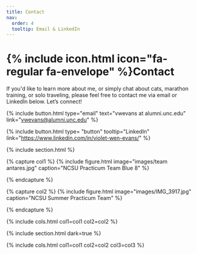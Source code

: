 ```yaml
---
title: Contact
nav:
  order: 4
  tooltip: Email & LinkedIn
---
```


# {% include icon.html icon="fa-regular fa-envelope" %}Contact

If you'd like to learn more about me, or simply chat about cats, marathon training, or solo traveling, please feel free to contact me via email or LinkedIn below. Let’s connect!

{%
  include button.html
  type="email"
  text="vwevans at alumni.unc.edu"
  link="vwevans@alumni.unc.edu"
%}

{%
  include button.html
  type= "button"
  tooltip="LinkedIn"
  link="https://www.linkedin.com/in/violet-wen-evans/"
%}


{% include section.html %}

{% capture col1 %}
{%
  include figure.html
  image="images/team antares.jpg"
  caption="NCSU Practicum Team Blue 8"
%}
<style>
  img {
    max-width: 250px;
    max-height: 300px;
  }
</style>
{% endcapture %}

{% capture col2 %}
{% 
  include figure.html image="images/IMG_3917.jpg"
  caption="NCSU Summer Practicum Team"
%}
<style>
  img {
    max-width: 250px;
    max-height: 300px;
  }
</style>
{% endcapture %}

{% include cols.html col1=col1 col2=col2 %}

{% include section.html dark=true %}

{% include cols.html col1=col1 col2=col2 col3=col3 %}
